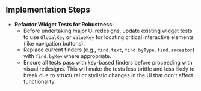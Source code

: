 ## Implementation Steps

- **Refactor Widget Tests for Robustness:**
  - Before undertaking major UI redesigns, update existing widget tests to use `GlobalKey` or `ValueKey` for locating critical interactive elements (like navigation buttons).
  - Replace current finders (e.g., `find.text`, `find.byType`, `find.ancestor`) with `find.byKey` where appropriate.
  - Ensure all tests pass with key-based finders before proceeding with visual redesigns. This will make the tests less brittle and less likely to break due to structural or stylistic changes in the UI that don't affect functionality.
